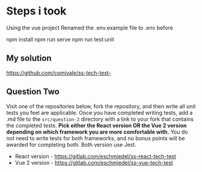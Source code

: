 # Steps i took
Using the vue project
Renamed the .env.example file to .env before

npm install
npm run serve
npm run test:unit

## My solution
https://github.com/comiyale/ss-tech-test-


## Question Two
Visit one of the repositories below, fork the repository, and then write all unit tests you feel are applicable. 
Once you have completed writing tests, add a .md file to the `src/question-2` directory with a link to your fork 
that contains the completed tests. **Pick either the React version OR the Vue 2 version depending on which framework 
you are more comfortable with.** You do not need to write tests for both frameworks, and no bonus points will be 
awarded for completing both. Both version use Jest.

* React version - https://gitlab.com/eschmiedel/ss-react-tech-test
* Vue 2 version - https://gitlab.com/eschmiedel/ss-vue-tech-test

